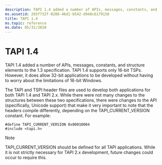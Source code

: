 ```yaml
---
description: TAPI 1.4 added a number of APIs, messages, constants, and structure elements to the 1.3 specification.
ms.assetid: 293f732f-0288-46d1-b542-d948c6179158
title: TAPI 1.4
ms.topic: reference
ms.date: 05/31/2018
---
```


# TAPI 1.4

TAPI 1.4 added a number of APIs, messages, constants, and structure elements to the 1.3 specification. TAPI 1.4 supports only 16-bit TSPs. However, it does allow 32-bit applications to be developed without having to worry about the limitations of 16-bit Windows.

The TAPI and TSPI header files are used to develop both applications for both TAPI 1.4 and TAPI 2.x. While there were not many changes to the structures between these two specifications, there were changes to the API (specifically, Unicode support) that make it very important to note that the headers compile differently, depending on the TAPI\_CURRENT\_VERSION constant. For example:

``` syntax
#define TAPI_CURRENT_VERSION 0x00010004
#include <tapi.h>
```

> [!Note]  
> TAPI\_CURRENT\_VERSION should be defined for all TAPI applications. While it is not strictly necessary for TAPI 2.x development, future changes could occur to require this.

 

 

 



